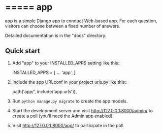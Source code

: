 =====
app
=====

app is a simple Django app to conduct Web-based app. For each
question, visitors can choose between a fixed number of answers.

Detailed documentation is in the "docs" directory.

Quick start
-----------

1. Add "app" to your INSTALLED_APPS setting like this::

    INSTALLED_APPS = [
        ...
        'app',
    ]

2. Include the app URLconf in your project urls.py like this::

    path('app/', include('app.urls')),

3. Run `python manage.py migrate` to create the app models.

4. Start the development server and visit http://127.0.0.1:8000/admin/
   to create a poll (you'll need the Admin app enabled).

5. Visit http://127.0.0.1:8000/app/ to participate in the poll.